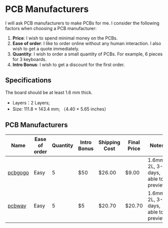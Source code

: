 # PCB Manufacturers

I will ask PCB manufacturers to make PCBs for me. I consider the following factors when choosing a PCB manufacturer:
1. **Price**: I wish to spend minimal money on the PCBs.
1. **Ease of order**: I like to order online without any human interaction. I also wish to get a quote immediately.
2. **Quantity**: I wish to order a small quantity of PCBs. For example, 6 pieces for 3 keyboards.
3. **Intro Bonus**: I wish to get a discount for the first order.

## Specifications
The board should be at least 1.6 mm thick. 
- Layers：2 Layers; 
- Size: 111.8 × 143.4 mm; （4.40 × 5.65 inches）

## PCB Manufacturers
| Name | Ease of order | Quantity | Intro Bonus | Shipping Cost | Final Price | Notes |
| --- | --- | --- | --- | --- | --- | --- |
| [pcbgogo](https://www.pcbgogo.com/pcb-fabrication-quote.html) | Easy | 5 | $50 | $26.00 | $9.00 | 1.6mm, 2L, 3-5 days, able to preview|
| [pcbway](https://www.pcbway.com/QuickOrderOnline.aspx) | Easy | 5 | $5 | $20.70 | $20.70 | 1.6mm, 2L, 3-5 days, able to preview |
